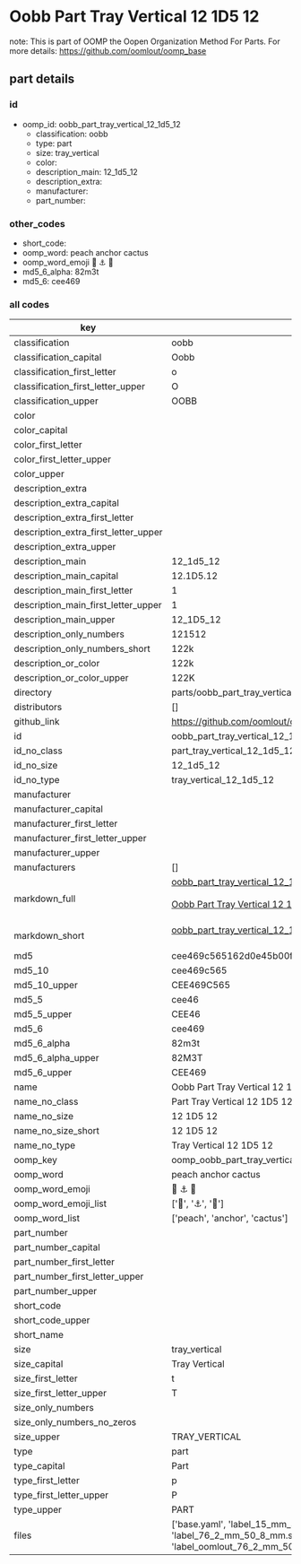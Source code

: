 # Oobb Part Tray Vertical 12 1D5 12  

note: This is part of OOMP the Oopen Organization Method For Parts. For more details: https://github.com/oomlout/oomp_base

##  part details





### id
* oomp_id: oobb_part_tray_vertical_12_1d5_12
  * classification: oobb
  * type: part
  * size: tray_vertical
  * color: 
  * description_main: 12_1d5_12
  * description_extra: 
  * manufacturer: 
  * part_number: 

### other_codes
* short_code: 
* oomp_word: peach anchor cactus
* oomp_word_emoji :peach: :anchor: :cactus:
* md5_6_alpha: 82m3t
* md5_6: cee469

### all codes 
| key | value |  
| --- | --- |  
| classification | oobb |  
| classification_capital | Oobb |  
| classification_first_letter | o |  
| classification_first_letter_upper | O |  
| classification_upper | OOBB |  
| color |  |  
| color_capital |  |  
| color_first_letter |  |  
| color_first_letter_upper |  |  
| color_upper |  |  
| description_extra |  |  
| description_extra_capital |  |  
| description_extra_first_letter |  |  
| description_extra_first_letter_upper |  |  
| description_extra_upper |  |  
| description_main | 12_1d5_12 |  
| description_main_capital | 12.1D5.12 |  
| description_main_first_letter | 1 |  
| description_main_first_letter_upper | 1 |  
| description_main_upper | 12_1D5_12 |  
| description_only_numbers | 121512 |  
| description_only_numbers_short | 122k |  
| description_or_color | 122k |  
| description_or_color_upper | 122K |  
| directory | parts/oobb_part_tray_vertical_12_1d5_12 |  
| distributors | [] |  
| github_link | https://github.com/oomlout/oomlout_oomp_part_src/tree/main/parts/oobb_part_tray_vertical_12_1d5_12/working |  
| id | oobb_part_tray_vertical_12_1d5_12 |  
| id_no_class | part_tray_vertical_12_1d5_12 |  
| id_no_size | 12_1d5_12 |  
| id_no_type | tray_vertical_12_1d5_12 |  
| manufacturer |  |  
| manufacturer_capital |  |  
| manufacturer_first_letter |  |  
| manufacturer_first_letter_upper |  |  
| manufacturer_upper |  |  
| manufacturers | [] |  
| markdown_full | [oobb_part_tray_vertical_12_1d5_12](https://github.com/oomlout/oomlout_oomp_part_src/tree/main/parts/oobb_part_tray_vertical_12_1d5_12/working)<br>[](https://github.com/oomlout/oomlout_oomp_part_src/tree/main/parts/oobb_part_tray_vertical_12_1d5_12/working)<br>[Oobb Part Tray Vertical 12 1D5 12](https://github.com/oomlout/oomlout_oomp_part_src/tree/main/parts/oobb_part_tray_vertical_12_1d5_12/working)<br><br> |  
| markdown_short | [oobb_part_tray_vertical_12_1d5_12](https://github.com/oomlout/oomlout_oomp_part_src/tree/main/parts/oobb_part_tray_vertical_12_1d5_12/working)<br><br> |  
| md5 | cee469c565162d0e45b00f40f541f8dc |  
| md5_10 | cee469c565 |  
| md5_10_upper | CEE469C565 |  
| md5_5 | cee46 |  
| md5_5_upper | CEE46 |  
| md5_6 | cee469 |  
| md5_6_alpha | 82m3t |  
| md5_6_alpha_upper | 82M3T |  
| md5_6_upper | CEE469 |  
| name | Oobb Part Tray Vertical 12 1D5 12 |  
| name_no_class | Part Tray Vertical 12 1D5 12 |  
| name_no_size | 12 1D5 12 |  
| name_no_size_short | 12 1D5 12 |  
| name_no_type | Tray Vertical 12 1D5 12 |  
| oomp_key | oomp_oobb_part_tray_vertical_12_1d5_12 |  
| oomp_word | peach anchor cactus |  
| oomp_word_emoji | :peach: :anchor: :cactus: |  
| oomp_word_emoji_list | [':peach:', ':anchor:', ':cactus:'] |  
| oomp_word_list | ['peach', 'anchor', 'cactus'] |  
| part_number |  |  
| part_number_capital |  |  
| part_number_first_letter |  |  
| part_number_first_letter_upper |  |  
| part_number_upper |  |  
| short_code |  |  
| short_code_upper |  |  
| short_name |  |  
| size | tray_vertical |  
| size_capital | Tray Vertical |  
| size_first_letter | t |  
| size_first_letter_upper | T |  
| size_only_numbers |  |  
| size_only_numbers_no_zeros |  |  
| size_upper | TRAY_VERTICAL |  
| type | part |  
| type_capital | Part |  
| type_first_letter | p |  
| type_first_letter_upper | P |  
| type_upper | PART |  
| files | ['base.yaml', 'label_15_mm_30_mm.pdf', 'label_15_mm_30_mm.svg', 'label_76_2_mm_50_8_mm.pdf', 'label_76_2_mm_50_8_mm.svg', 'label_oomlout_76_2_mm_50_8_mm.pdf', 'label_oomlout_76_2_mm_50_8_mm.svg', 'readme.md', 'working.json', 'working.yaml'] |  
